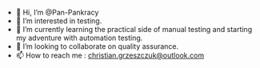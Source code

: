 - 👋 Hi, I’m @Pan-Pankracy
- 👀 I’m interested in testing.
- 🌱 I’m currently learning the practical side of manual testing and starting my adventure with automation testing.
- 💞️ I’m looking to collaborate on quality assurance.
- 📫 How to reach me : christian.grzeszczuk@outlook.com

<!---
Pan-Pankracy/Pan-Pankracy is a ✨ special ✨ repository because its `README.md` (this file) appears on your GitHub profile.
You can click the Preview link to take a look at your changes.
--->
